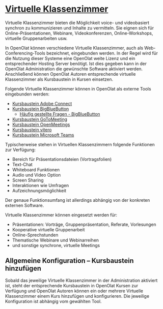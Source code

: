 #  [Virtuelle Klassenzimmer](Virtuelle+Klassenzimmer.html)

Virtuelle Klassenzimmer bieten die Möglichkeit voice- und videobasiert
synchron zu kommunizieren und Inhalte zu vermitteln.  Sie eignen sich für
Online-Präsentationen, Webinare, Videokonferenzen, Online-Workshops, virtuelle
Gruppenarbeiten usw.

In OpenOlat können verschiedene Virtuelle Klassenzimmer, auch als Web-
Conferencing-Tools bezeichnet, eingebunden werden. In der Regel wird für die
Nutzung dieser Systeme eine OpenOlat weite Lizenz und ein entsprechender
Hosting Server benötigt. Ist dies gegeben kann in der OpenOlat Administration
die gewünschte Software aktiviert werden. Anschließend können OpenOlat Autoren
entsprechende virtuelle Klassenzimmer als Kursbaustein in Kursen einsetzen.

Folgende Virtuelle Klassenzimmer können in OpenOlat als externe Tools
eingebunden werden:

  * [Kursbaustein Adobe Connect](Kursbaustein+Adobe+Connect.html)
  * [Kursbaustein BigBlueButton](Kursbaustein+BigBlueButton.html)
    * [Häufig gestellte Fragen - BigBlueButton](../../pages/viewpage.action%EF%B9%96pageId=108593359.html)
  * [Kursbaustein GoToMeeting](Kursbaustein+GoToMeeting.html)
  * [Kursbaustein OpenMeetings](Kursbaustein+OpenMeetings.html)
  * [Kursbaustein vitero](Kursbaustein+vitero.html)
  * [Kursbaustein Microsoft Teams](Kursbaustein+Microsoft+Teams.html)

Typischerweise stehen in Virtuellen Klassenzimmern folgende Funktionen zur
Verfügung:

  * Bereich für Präsentationsdateien (Vortragsfolien)
  * Text-Chat
  * Whiteboard Funktionen
  * Audio und Video Option
  * Screen Sharing
  * Interaktionen wie Umfragen
  * Aufzeichnungsmöglichkeit

Der genaue Funktionsumfang ist allerdings abhängig von der konkreten externen
Software.

Virtuelle Klassenzimmer können eingesetzt werden für:

  * Präsentationen: Vorträge, Gruppenpräsentation, Referate, Vorlesungen
  * Kooperative virtuelle Gruppenarbeit
  * Online-Sprechstunden
  * Thematische Webinare und Webinarreihen
  * und sonstige synchrone, virtuelle Meetings

## Allgemeine Konfiguration – Kursbaustein hinzufügen

Sobald das jeweilige Virtuelle Klassenzimmer in der Administration aktiviert
ist, steht der entsprechende Kursbaustein in OpenOlat Kursen zur Verfügung und
OpenOlat Autoren können ein oder mehrere Virtuelle Klassenzimmer einem Kurs
hinzufügen und konfigurieren. Die jeweilige Konfiguration ist abhängig vom
gewählten Tool.

